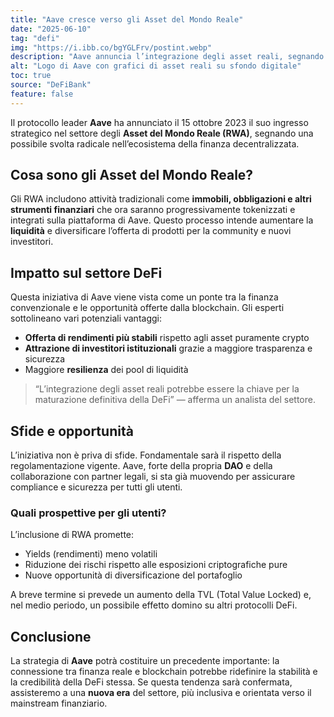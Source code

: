 ```yaml
---
title: "Aave cresce verso gli Asset del Mondo Reale"
date: "2025-06-10"
tag: "defi"
img: "https://i.ibb.co/bgYGLFrv/postint.webp"
description: "Aave annuncia l’integrazione degli asset reali, segnando una svolta per la DeFi."
alt: "Logo di Aave con grafici di asset reali su sfondo digitale"
toc: true
source: "DeFiBank"
feature: false
---
```


Il protocollo leader **Aave** ha annunciato il 15 ottobre 2023 il suo ingresso strategico nel settore degli **Asset del Mondo Reale (RWA)**, segnando una possibile svolta radicale nell’ecosistema della finanza decentralizzata.

## Cosa sono gli Asset del Mondo Reale?

Gli RWA includono attività tradizionali come **immobili, obbligazioni e altri strumenti finanziari** che ora saranno progressivamente tokenizzati e integrati sulla piattaforma di Aave. Questo processo intende aumentare la **liquidità** e diversificare l’offerta di prodotti per la community e nuovi investitori.

## Impatto sul settore DeFi

Questa iniziativa di Aave viene vista come un ponte tra la finanza convenzionale e le opportunità offerte dalla blockchain. Gli esperti sottolineano vari potenziali vantaggi:

- **Offerta di rendimenti più stabili** rispetto agli asset puramente crypto
- **Attrazione di investitori istituzionali** grazie a maggiore trasparenza e sicurezza
- Maggiore **resilienza** dei pool di liquidità

> “L’integrazione degli asset reali potrebbe essere la chiave per la maturazione definitiva della DeFi” — afferma un analista del settore.

## Sfide e opportunità

L’iniziativa non è priva di sfide. Fondamentale sarà il rispetto della regolamentazione vigente. Aave, forte della propria **DAO** e della collaborazione con partner legali, si sta già muovendo per assicurare compliance e sicurezza per tutti gli utenti.

### Quali prospettive per gli utenti?

L’inclusione di RWA promette:
- Yields (rendimenti) meno volatili
- Riduzione dei rischi rispetto alle esposizioni criptografiche pure
- Nuove opportunità di diversificazione del portafoglio

A breve termine si prevede un aumento della TVL (Total Value Locked) e, nel medio periodo, un possibile effetto domino su altri protocolli DeFi.

## Conclusione

La strategia di **Aave** potrà costituire un precedente importante: la connessione tra finanza reale e blockchain potrebbe ridefinire la stabilità e la credibilità della DeFi stessa. Se questa tendenza sarà confermata, assisteremo a una **nuova era** del settore, più inclusiva e orientata verso il mainstream finanziario.